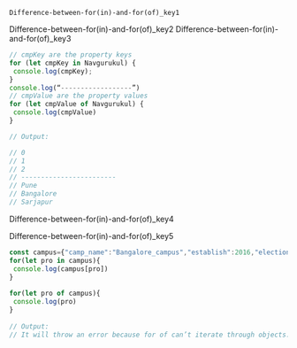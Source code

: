 ```ngMeta
Difference-between-for(in)-and-for(of)_key1
```

Difference-between-for(in)-and-for(of)_key2
Difference-between-for(in)-and-for(of)_key3

 
```javascript
// cmpKey are the property keys
for (let cmpKey in Navgurukul) {
 console.log(cmpKey);
}
console.log(“------------------”)
// cmpValue are the property values
for (let cmpValue of Navgurukul) {
 console.log(cmpValue)
}

// Output:

// 0
// 1
// 2
// ------------------------
// Pune
// Bangalore
// Sarjapur

```
Difference-between-for(in)-and-for(of)_key4


Difference-between-for(in)-and-for(of)_key5


```javascript
const campus={"camp_name":"Bangalore_campus","establish":2016,"election":"three_months"}
for(let pro in campus){
 console.log(campus[pro])
}
 
for(let pro of campus){
 console.log(pro)
}
 
// Output:
// It will throw an error because for of can’t iterate through objects.

```
